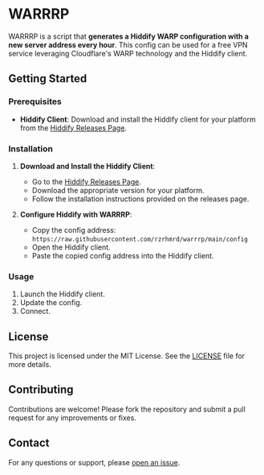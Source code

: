 # WARRRP

WARRRP is a script that **generates a Hiddify WARP configuration with a new server address every hour**. This config can be used for a free VPN service leveraging Cloudflare's WARP technology and the Hiddify client.

## Getting Started

### Prerequisites

- **Hiddify Client**: Download and install the Hiddify client for your platform from the [Hiddify Releases Page](https://github.com/hiddify/hiddify-next/releases).

### Installation

1. **Download and Install the Hiddify Client**:
   - Go to the [Hiddify Releases Page](https://github.com/hiddify/hiddify-next/releases).
   - Download the appropriate version for your platform.
   - Follow the installation instructions provided on the releases page.

2. **Configure Hiddify with WARRRP**:
   - Copy the config address: `https://raw.githubusercontent.com/rzrhmrd/warrrp/main/config`
   - Open the Hiddify client.
   - Paste the copied config address into the Hiddify client.

### Usage

1. Launch the Hiddify client.
2. Update the config.
3. Connect.

## License

This project is licensed under the MIT License. See the [LICENSE](LICENSE) file for more details.

## Contributing

Contributions are welcome! Please fork the repository and submit a pull request for any improvements or fixes.

## Contact

For any questions or support, please [open an issue](https://github.com/rzrhmrd/warrrp/issues).

